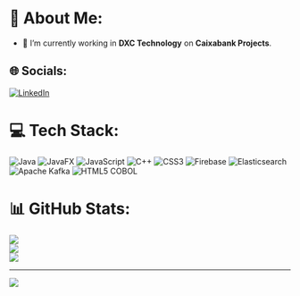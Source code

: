 # 💫 About Me:
- 🔭 I’m currently working in **DXC Technology** on **Caixabank Projects**.


## 🌐 Socials:
[![LinkedIn](https://img.shields.io/badge/LinkedIn-%230077B5.svg?logo=linkedin&logoColor=white)](https://linkedin.com/in/https://www.linkedin.com/in/isam-/) 

# 💻 Tech Stack:
![Java](https://img.shields.io/badge/java-%23ED8B00.svg?style=for-the-badge&logo=openjdk&logoColor=white) ![JavaFX](https://img.shields.io/badge/javafx-%23FF0000.svg?style=for-the-badge&logo=javafx&logoColor=white) ![JavaScript](https://img.shields.io/badge/javascript-%23323330.svg?style=for-the-badge&logo=javascript&logoColor=%23F7DF1E) ![C++](https://img.shields.io/badge/c++-%2300599C.svg?style=for-the-badge&logo=c%2B%2B&logoColor=white) ![CSS3](https://img.shields.io/badge/css3-%231572B6.svg?style=for-the-badge&logo=css3&logoColor=white) ![Firebase](https://img.shields.io/badge/firebase-%23039BE5.svg?style=for-the-badge&logo=firebase) ![Elasticsearch](https://img.shields.io/badge/elasticsearch-%230377CC.svg?style=for-the-badge&logo=elasticsearch&logoColor=white) ![Apache Kafka](https://img.shields.io/badge/Apache%20Kafka-000?style=for-the-badge&logo=apachekafka) ![HTML5](https://img.shields.io/badge/html5-%23E34F26.svg?style=for-the-badge&logo=html5&logoColor=white)
COBOL
# 📊 GitHub Stats:
![](https://github-readme-stats.vercel.app/api?username=conaruisam&theme=dark&hide_border=false&include_all_commits=false&count_private=false)<br/>
![](https://nirzak-streak-stats.vercel.app/?user=conaruisam&theme=dark&hide_border=false)<br/>
![](https://github-readme-stats.vercel.app/api/top-langs/?username=conaruisam&theme=dark&hide_border=false&include_all_commits=false&count_private=false&layout=compact)

---
[![](https://visitcount.itsvg.in/api?id=conaruisam&icon=0&color=0)](https://visitcount.itsvg.in)

<!-- Proudly created with GPRM ( https://gprm.itsvg.in ) -->
